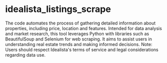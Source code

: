# idealista_listings_scrape
 The code automates the process of gathering detailed information about properties, including price, location and features. Intended for data analysis and market research, this tool leverages Python with libraries such as BeautifulSoup and Selenium for web scraping. It aims to assist users in understanding real estate trends and making informed decisions. Note: Users should respect Idealista's terms of service and legal considerations regarding data use.
